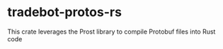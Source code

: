 # tradebot-protos-rs
This crate leverages the Prost library to compile Protobuf files into Rust code
